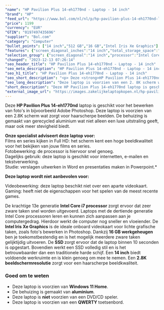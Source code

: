 ```yaml
---
"name": "HP Pavilion Plus 14-eh1770nd - Laptop - 14 inch"
"brand": "HP"
"feed_url": "https://www.bol.com/nl/nl/p/hp-pavilion-plus-14-eh1770nd-laptop-14-inch/9300000148505339"
"price": 1199
"currency": "EUR"
"GTIN": "0197497435696"
"supplier": "Bol.com"
"category": "Computer"
"bullet_points": ["14 inch","512 GB","16 GB","Intel Iris Xe Graphics"]
"features": {"screen_diagonal_inches":"14 inch","total_storage_space":"512 GB","memory_size":"16 GB","graphics_card":"Intel Iris Xe Graphics"}
"selection_group": {"screen_diagonal":"14 inch","processor":"Intel Core i7","changed_price_past_3_days":false,"product_family":"Pavilion"}
"changed": "2023-12-13 07:26:14"
"seo_header_title": "HP Pavilion Plus 14-eh1770nd - Laptop - 14 inch"
"seo_meta_description": "HP Pavilion Plus 14-eh1770nd - Laptop - 14 inch"
"seo_h1_title": "HP Pavilion Plus 14-eh1770nd - Laptop - 14 inch"
"seo_short_description": "<p> Deze <strong>HP Pavilion Plus 14-eh1770nd</strong> laptop is geschikt voor het bewerken van foto's in bijvoorbeeld Adobe Photoshop."
"seo_long_description": "Deze laptop is voorzien van een 2. 8K scherm wat zorgt voor haarscherpe beelden. De behuizing is gemaakt van gerecycled aluminium wat niet alleen een luxe uitstraling geeft, maar ook meer stevigheid biedt.  </p> <p> <strong>Onze specialist adviseert deze laptop voor:</strong><br /> Films en series kijken in Full HD: het scherm kent een hoge beeldkwaliteit voor het bekijken van jouw films en series. <br /> Fotobewerking: de processor is hiervoor snel genoeg. <br /> Dagelijks gebruik: deze laptop is geschikt voor internetten, e-mailen en tekstverwerking. <br /> Studie: verslagen uitwerken in Word en presentaties maken in Powerpoint. * </p> <p> <strong>Deze laptop wordt niet aanbevolen voor:</strong> </p> <p> Videobewerking: deze laptop beschikt niet over een aparte videokaart. <br /> Gaming: heeft niet de eigenschappen voor het spelen van de meest recente games.  </p> <p> De krachtige 13e generatie <strong>Intel Core i7 processor</strong> zorgt ervoor dat zeer zware taken snel worden uitgevoerd. Laptops met de dertiende generatie Intel Core processoren leren en kunnen zich aanpassen aan je computergedrag. Hierdoor werkt de computer nog sneller en vloeiender. De <strong>Intel Iris Xe Graphics</strong> is de ideale onboard videokaart voor lichte grafische taken, zoals foto's bewerken in Photoshop. Dankzij <strong>16 GB werkgeheugen </strong>ben je toekomstbestendig en is het mogelijk meerdere zware taken gelijktijdig uitvoeren. De <strong>SSD </strong>zorgt ervoor dat de laptop binnen 10 seconden is opgestart. Bovendien werkt een SSD volledig stil en is het betrouwbaarder dan een traditionele harde schijf. Een <strong>14 inch</strong> biedt voldoende werkruimte en is klein genoeg om mee te nemen. Een <strong>2. 8K beeldschermresolutie</strong> zorgt voor een haarscherpe beeldkwaliteit.  </p> <p> </p> <h3> Goed om te weten</h3> <p> </p> <ul> <li>Deze laptop is voorzien van <strong>Windows 11 Home</strong>. </li> <li>De behuizing is gemaakt van <strong>aluminium</strong>. </li> <li>Deze laptop is <strong>niet </strong>voorzien van een DVD/CD speler. </li> <li>Deze laptop is voorzien van een <strong>QWERTY</strong> toetsenbord. </li> </ul>"
"short_description": "Deze HP Pavilion Plus 14-eh1770nd laptop is geschikt voor het bewerken van foto's in bijvoorbeeld Adobe Photoshop. Deze laptop is voorzien van een 2.8K scherm wat zorgt voor haarscherpe beelden. De behuizing is gemaakt van gerecycled aluminium wat niet alleen een luxe uitstraling geeft, maar ook meer stevigheid biedt. Onze specialist adviseert deze laptop voor: Films en series kijken in Full HD: het scherm kent een hoge beeldkwaliteit voor het bekijken van jouw films en series. Fotobewerking: de processor is hiervoor snel genoeg. Dagelijks gebruik: deze laptop is geschikt voor internetten, e-mailen en tekstverwerking. Studie: verslagen uitwerken in Word en presentaties maken in Powerpoint.* Deze laptop wordt niet aanbevolen voor: Videobewerking: deze laptop beschikt niet over een aparte videokaart. Gaming: heeft niet de eigenschappen voor het spelen van de meest recente games. De krachtige 13e generatie Intel Core i7 processor zorgt ervoor dat zeer zware taken snel worden uitgevoerd. Laptops met de dertiende generatie Intel Core processoren leren en kunnen zich aanpassen aan je computergedrag. Hierdoor werkt de computer nog sneller en vloeiender. De Intel Iris Xe Graphics is de ideale onboard videokaart voor lichte grafische taken, zoals foto's bewerken in Photoshop. Dankzij 16 GB werkgeheugen ben je toekomstbestendig en is het mogelijk meerdere zware taken gelijktijdig uitvoeren. De SSD zorgt ervoor dat de laptop binnen 10 seconden is opgestart. Bovendien werkt een SSD volledig stil en is het betrouwbaarder dan een traditionele harde schijf. Een 14 inch biedt voldoende werkruimte en is klein genoeg om mee te nemen. Een 2.8K beeldschermresolutie zorgt voor een haarscherpe beeldkwaliteit. Goed om te weten Deze laptop is voorzien van Windows 11 Home. De behuizing is gemaakt van aluminium. Deze laptop is niet voorzien van een DVD/CD speler. Deze laptop is voorzien van een QWERTY toetsenbord."
"external_image_url": "https://images.zakelijkelaptopkopen.nl/hp-pavilion-plus-14-eh1770nd-laptop-14-inch.webp"
---
```


<p> Deze <strong>HP Pavilion Plus 14-eh1770nd</strong> laptop is geschikt voor het bewerken van foto's in bijvoorbeeld Adobe Photoshop. Deze laptop is voorzien van een 2.8K scherm wat zorgt voor haarscherpe beelden. De behuizing is gemaakt van gerecycled aluminium wat niet alleen een luxe uitstraling geeft, maar ook meer stevigheid biedt.  </p> <p> <strong>Onze specialist adviseert deze laptop voor:</strong><br /> Films en series kijken in Full HD: het scherm kent een hoge beeldkwaliteit voor het bekijken van jouw films en series.<br /> Fotobewerking: de processor is hiervoor snel genoeg. <br /> Dagelijks gebruik: deze laptop is geschikt voor internetten, e-mailen en tekstverwerking. <br /> Studie: verslagen uitwerken in Word en presentaties maken in Powerpoint.* </p> <p> <strong>Deze laptop wordt niet aanbevolen voor:</strong> </p> <p>  Videobewerking: deze laptop beschikt niet over een aparte videokaart. <br /> Gaming: heeft niet de eigenschappen voor het spelen van de meest recente games.  </p> <p> De krachtige 13e generatie <strong>Intel Core i7 processor</strong> zorgt ervoor dat zeer zware taken snel worden uitgevoerd. Laptops met de dertiende generatie Intel Core processoren leren en kunnen zich aanpassen aan je computergedrag. Hierdoor werkt de computer nog sneller en vloeiender. De <strong>Intel Iris Xe Graphics</strong> is de ideale onboard videokaart voor lichte grafische taken, zoals foto's bewerken in Photoshop. Dankzij <strong>16 GB werkgeheugen </strong>ben je toekomstbestendig en is het mogelijk meerdere zware taken gelijktijdig uitvoeren. De <strong>SSD </strong>zorgt ervoor dat de laptop binnen 10 seconden is opgestart. Bovendien werkt een SSD volledig stil en is het betrouwbaarder dan een traditionele harde schijf. Een <strong>14 inch</strong> biedt voldoende werkruimte en is klein genoeg om mee te nemen. Een <strong>2.8K beeldschermresolutie</strong> zorgt voor een haarscherpe beeldkwaliteit.  </p> <p>  </p> <h3> Goed om te weten</h3> <p>  </p> <ul> <li>Deze laptop is voorzien van <strong>Windows 11 Home</strong>.</li> <li>De behuizing is gemaakt van <strong>aluminium</strong>.</li> <li>Deze laptop is <strong>niet </strong>voorzien van een DVD/CD speler.</li> <li>Deze laptop is voorzien van een <strong>QWERTY</strong> toetsenbord.</li> </ul>